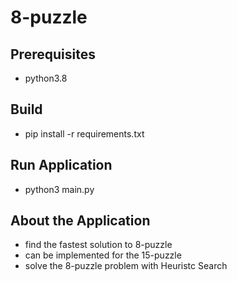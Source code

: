 # 8-puzzle

## Prerequisites
- python3.8

## Build
- pip install -r requirements.txt

## Run Application
- python3 main.py

## About the Application 
- find the fastest solution to 8-puzzle
- can be implemented for the 15-puzzle
- solve the 8-puzzle problem with Heuristc Search
